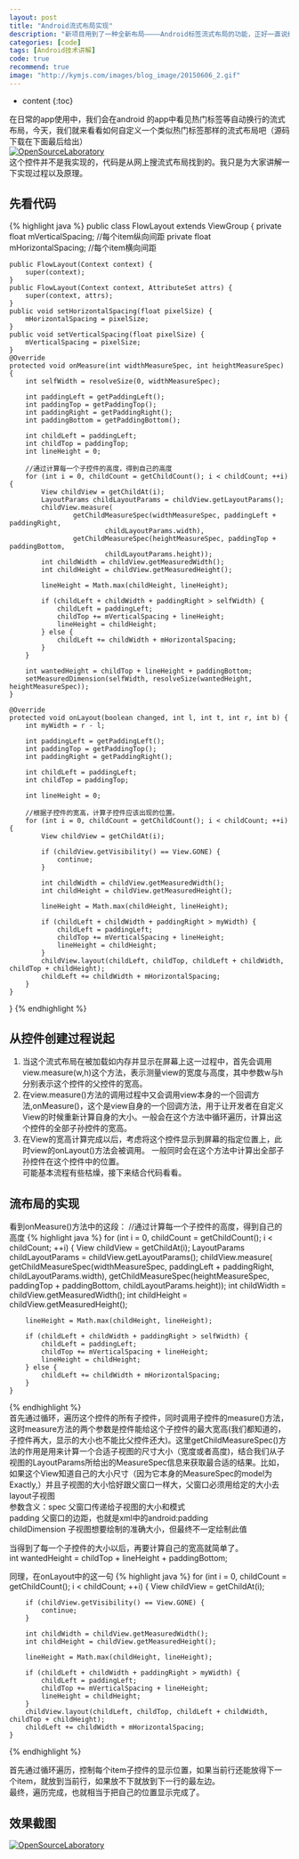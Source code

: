 ```yaml
---
layout: post
title: "Android流式布局实现"
description: "新项目用到了一种全新布局————Android标签流式布局的功能，正好一直说给大家讲自定义控件的实现，今天就为大家讲一种android流式布局的实现。"
categories: [code]
tags: [Android技术讲解]
code: true
recommend: true
image: "http://kymjs.com/images/blog_image/20150606_2.gif"
--- 
```


* content
{:toc}

在日常的app使用中，我们会在android 的app中看见热门标签等自动换行的流式布局，今天，我们就来看看如何自定义一个类似热门标签那样的流式布局吧（源码下载在下面最后给出）  
[![OpenSourceLaboratory](/images/blog_image/20150606_1.jpg)](http://www.kymjs.com/)  
这个控件并不是我实现的，代码是从网上搜流式布局找到的。我只是为大家讲解一下实现过程以及原理。  

## 先看代码
{% highlight java %} 
public class FlowLayout extends ViewGroup {
    private float mVerticalSpacing; //每个item纵向间距
    private float mHorizontalSpacing; //每个item横向间距

    public FlowLayout(Context context) {
        super(context);
    }
    public FlowLayout(Context context, AttributeSet attrs) {
        super(context, attrs);
    }
    public void setHorizontalSpacing(float pixelSize) {
        mHorizontalSpacing = pixelSize;
    }
    public void setVerticalSpacing(float pixelSize) {
        mVerticalSpacing = pixelSize;
    }
    @Override
    protected void onMeasure(int widthMeasureSpec, int heightMeasureSpec) {
        int selfWidth = resolveSize(0, widthMeasureSpec);

        int paddingLeft = getPaddingLeft();
        int paddingTop = getPaddingTop();
        int paddingRight = getPaddingRight();
        int paddingBottom = getPaddingBottom();

        int childLeft = paddingLeft;
        int childTop = paddingTop;
        int lineHeight = 0;

        //通过计算每一个子控件的高度，得到自己的高度
        for (int i = 0, childCount = getChildCount(); i < childCount; ++i) {
            View childView = getChildAt(i);
            LayoutParams childLayoutParams = childView.getLayoutParams();
            childView.measure(
                    getChildMeasureSpec(widthMeasureSpec, paddingLeft + paddingRight,
                            childLayoutParams.width),
                    getChildMeasureSpec(heightMeasureSpec, paddingTop + paddingBottom,
                            childLayoutParams.height));
            int childWidth = childView.getMeasuredWidth();
            int childHeight = childView.getMeasuredHeight();

            lineHeight = Math.max(childHeight, lineHeight);

            if (childLeft + childWidth + paddingRight > selfWidth) {
                childLeft = paddingLeft;
                childTop += mVerticalSpacing + lineHeight;
                lineHeight = childHeight;
            } else {
                childLeft += childWidth + mHorizontalSpacing;
            }
        }

        int wantedHeight = childTop + lineHeight + paddingBottom;
        setMeasuredDimension(selfWidth, resolveSize(wantedHeight, heightMeasureSpec));
    }

    @Override
    protected void onLayout(boolean changed, int l, int t, int r, int b) {
        int myWidth = r - l;

        int paddingLeft = getPaddingLeft();
        int paddingTop = getPaddingTop();
        int paddingRight = getPaddingRight();

        int childLeft = paddingLeft;
        int childTop = paddingTop;

        int lineHeight = 0;

        //根据子控件的宽高，计算子控件应该出现的位置。
        for (int i = 0, childCount = getChildCount(); i < childCount; ++i) {
            View childView = getChildAt(i);

            if (childView.getVisibility() == View.GONE) {
                continue;
            }

            int childWidth = childView.getMeasuredWidth();
            int childHeight = childView.getMeasuredHeight();

            lineHeight = Math.max(childHeight, lineHeight);

            if (childLeft + childWidth + paddingRight > myWidth) {
                childLeft = paddingLeft;
                childTop += mVerticalSpacing + lineHeight;
                lineHeight = childHeight;
            }
            childView.layout(childLeft, childTop, childLeft + childWidth, childTop + childHeight);
            childLeft += childWidth + mHorizontalSpacing;
        }
    }
}
{% endhighlight %}

## 从控件创建过程说起
1. 当这个流式布局在被加载如内存并显示在屏幕上这一过程中，首先会调用view.measure(w,h)这个方法，表示测量view的宽度与高度，其中参数w与h分别表示这个控件的父控件的宽高。  
2. 在view.measure()方法的调用过程中又会调用view本身的一个回调方法,onMeasure()，这个是view自身的一个回调方法，用于让开发者在自定义View的时候重新计算自身的大小。一般会在这个方法中循环遍历，计算出这个控件的全部子孙控件的宽高。  
3. 在View的宽高计算完成以后，考虑将这个控件显示到屏幕的指定位置上，此时view的onLayout()方法会被调用。 一般同时会在这个方法中计算出全部子孙控件在这个控件中的位置。  
可能基本流程有些枯燥，接下来结合代码看看。  

## 流布局的实现
看到onMeasure()方法中的这段：
//通过计算每一个子控件的高度，得到自己的高度
{% highlight java %} 
	for (int i = 0, childCount = getChildCount(); i < childCount; ++i) {
	    View childView = getChildAt(i);
	    LayoutParams childLayoutParams = childView.getLayoutParams();
	    childView.measure(
	            getChildMeasureSpec(widthMeasureSpec, paddingLeft + paddingRight,
	                    childLayoutParams.width),
	            getChildMeasureSpec(heightMeasureSpec, paddingTop + paddingBottom,
	                    childLayoutParams.height));
	    int childWidth = childView.getMeasuredWidth();
	    int childHeight = childView.getMeasuredHeight();

	    lineHeight = Math.max(childHeight, lineHeight);

	    if (childLeft + childWidth + paddingRight > selfWidth) {
	        childLeft = paddingLeft;
	        childTop += mVerticalSpacing + lineHeight;
	        lineHeight = childHeight;
	    } else {
	        childLeft += childWidth + mHorizontalSpacing;
	    }
	}
{% endhighlight %}	
首先通过循环，遍历这个控件的所有子控件，同时调用子控件的measure()方法，这时measure方法的两个参数是控件能给这个子控件的最大宽高(我们都知道的，子控件再大，显示的大小也不能比父控件还大)。这里getChildMeasureSpec()方法的作用是用来计算一个合适子视图的尺寸大小（宽度或者高度)，结合我们从子视图的LayoutParams所给出的MeasureSpec信息来获取最合适的结果。比如，如果这个View知道自己的大小尺寸（因为它本身的MeasureSpec的model为Exactly,）并且子视图的大小恰好跟父窗口一样大，父窗口必须用给定的大小去layout子视图    
参数含义：spec 父窗口传递给子视图的大小和模式  
         padding 父窗口的边距，也就是xml中的android:padding  
        childDimension 子视图想要绘制的准确大小，但最终不一定绘制此值  

当得到了每一个子控件的大小以后，再要计算自己的宽高就简单了。  
	int wantedHeight = childTop + lineHeight + paddingBottom;  

同理，在onLayout中的这一句
{% highlight java %} 
	for (int i = 0, childCount = getChildCount(); i < childCount; ++i) {
	    View childView = getChildAt(i);

	    if (childView.getVisibility() == View.GONE) {
	        continue;
	    }

	    int childWidth = childView.getMeasuredWidth();
	    int childHeight = childView.getMeasuredHeight();

	    lineHeight = Math.max(childHeight, lineHeight);

	    if (childLeft + childWidth + paddingRight > myWidth) {
	        childLeft = paddingLeft;
	        childTop += mVerticalSpacing + lineHeight;
	        lineHeight = childHeight;
	    }
	    childView.layout(childLeft, childTop, childLeft + childWidth, childTop + childHeight);
	    childLeft += childWidth + mHorizontalSpacing;
	} 
{% endhighlight %}

首先通过循环遍历，控制每个item子控件的显示位置，如果当前行还能放得下一个item，就放到当前行，如果放不下就放到下一行的最左边。  
最终，遍历完成，也就相当于把自己的位置显示完成了。

## 效果截图
[![OpenSourceLaboratory](/images/blog_image/20150606_2.gif)](http://www.kymjs.com/)  